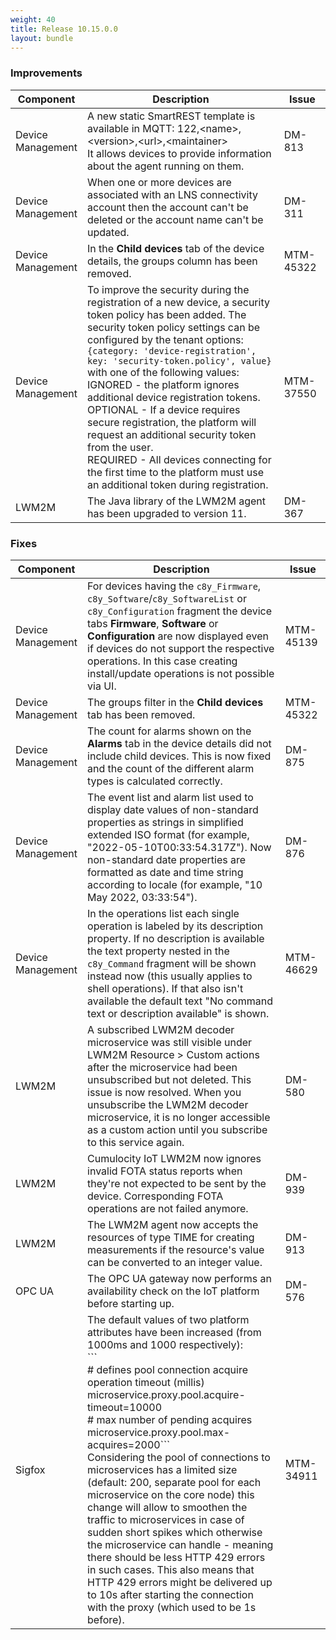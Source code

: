```yaml
---
weight: 40
title: Release 10.15.0.0
layout: bundle
---
```


<!--10.14.1.0 - 10.14.105.0-->

### Improvements

<div><table ><colgroup>
<col style="width: 15%;"><col style="width: 70%;"><col style="width: 15%;"></colgroup>
<thead><tr>
<th>
Component</th>
<th>
Description</th>
<th>
Issue</th>
</tr>
</thead><tbody>

<tr>
<td>
Device Management</td>
<td> A new static SmartREST template is available in MQTT: 122,&lt;name&gt;,&lt;version&gt;,&lt;url&gt;,&lt;maintainer&gt;
<br>
It allows devices to provide information about the agent running on them. </td>
<td>
DM-813</td>
</tr>

<tr>
<td>
Device Management</td>
<td> When one or more devices are associated with an LNS connectivity account then the account can't be deleted or the account name can't be updated. </td>
<td>
DM-311</td>
</tr>

<tr>
<td>
Device Management</td>
<td> In the <b>Child devices</b> tab of the device details, the groups column has been removed. </td>
<td>
MTM-45322</td>
</tr>

<tr>
<td>
Device Management</td>
<td> To improve the security during the registration of a new device, a security token policy has been added. The security token policy settings can be configured by the tenant options:
<br><code>{category: 'device-registration', key: 'security-token.policy', value}</code>
<br>with one of the following values:
<br>IGNORED - the platform ignores additional device registration tokens.
<br>OPTIONAL - If a device requires secure registration, the platform will request an additional security token from the user.
<br>REQUIRED - All devices connecting for the first time to the platform must use an additional token during registration. </td>
<td>
MTM-37550</td>
</tr>


<tr>
<td>
LWM2M</td>
<td> The Java library of the LWM2M agent has been upgraded to version 11. </td>
<td>
DM-367</td>
</tr>


</tbody></table></div>



### Fixes

<div><table ><colgroup>
<col style="width: 15%;"><col style="width: 70%;"><col style="width: 15%;"></colgroup>
<thead><tr>
<th>
Component</th>
<th>
Description</th>
<th>
Issue</th>
</tr>
</thead><tbody>

<tr>
<td>
Device Management</td>
<td> For devices having the <code>c8y_Firmware</code>, <code>c8y_Software</code>/<code>c8y_SoftwareList</code> or <code>c8y_Configuration</code> fragment the device tabs <b>Firmware</b>, <b>Software</b> or <b>Configuration</b> are now displayed even if devices do not support the respective operations. In this case creating install/update operations is not possible via UI. </td>
<td>
MTM-45139</td>
</tr>

<tr>
<td>
Device Management</td>
<td> The groups filter in the <b>Child devices</b> tab has been removed. </td>
<td>
MTM-45322</td>
</tr>

<tr>
<td>
Device Management</td>
<td> The count for alarms shown on the <b>Alarms</b> tab in the device details did not include child devices. This is now fixed and the count of the different alarm types is calculated correctly. </td>
<td>
DM-875</td>
</tr>

<tr>
<td>
Device Management</td>
<td> The event list and alarm list used to display date values of non-standard properties as strings in simplified extended ISO format (for example, "2022-05-10T00:33:54.317Z"). Now non-standard date properties are formatted as date and time string according to locale (for example, "10 May 2022, 03:33:54"). </td>
<td>
DM-876</td>
</tr>

<tr>
<td>
Device Management</td>
<td> In the operations list each single operation is labeled by its description property. If no description is available the text property nested in the <code>c8y_Command</code> fragment will be shown instead now (this usually applies to shell operations). If that also isn't available the default text "No command text or description available" is shown. </td>
<td>
MTM-46629</td>
</tr>

<tr>
<td>
LWM2M</td>
<td> A subscribed LWM2M decoder microservice was still visible under LWM2M Resource > Custom actions after the microservice had been unsubscribed but not deleted. This issue is now resolved. When you unsubscribe the LWM2M decoder microservice, it is no longer accessible as a custom action until you subscribe to this service again. </td>
<td>
DM-580</td>
</tr>

<tr>
<td>
LWM2M</td>
<td> Cumulocity IoT LWM2M now ignores invalid FOTA status reports when they're not expected to be sent by the device. Corresponding FOTA operations are not failed anymore. </td>
<td>
DM-939</td>
</tr>

<tr>
<td>
LWM2M</td>
<td> The LWM2M agent now accepts the resources of type TIME for creating measurements if the resource's value can be converted to an integer value. </td>
<td>
DM-913</td>
</tr>

<tr>
<td>
OPC UA</td>
<td> The OPC UA gateway now performs an availability check on the IoT platform before starting up. </td>
<td>
DM-576</td>
</tr>

<td>
Sigfox</td>
<td> The default values of two platform attributes have been increased (from 1000ms and 1000 respectively):
<br>```
<br># defines pool connection acquire operation timeout (millis)
<br>microservice.proxy.pool.acquire-timeout=10000
<br># max number of pending acquires
<br>microservice.proxy.pool.max-acquires=2000```
 <br>
Considering the pool of connections to microservices has a limited size (default: 200, separate pool for each microservice on the core node) this change will allow to smoothen the traffic to microservices in case of sudden short spikes which otherwise the microservice can handle - meaning there should be less HTTP 429 errors in such cases. This also means that HTTP 429 errors might be delivered up to 10s after starting the connection with the proxy (which used to be 1s before). </td>
<td>
MTM-34911</td>
</tr>

</tbody></table></div>
